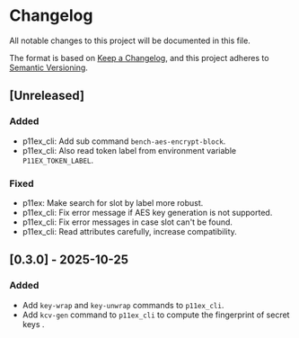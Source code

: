 # Changelog

All notable changes to this project will be documented in this file.

The format is based on [Keep a Changelog](https://keepachangelog.com/en/1.0.0/),
and this project adheres to [Semantic Versioning](https://semver.org/spec/v2.0.0.html).

## [Unreleased]

### Added

- p11ex_cli: Add sub command `bench-aes-encrypt-block`.
- p11ex_cli: Also read token label from environment variable `P11EX_TOKEN_LABEL`.

### Fixed

- p11ex: Make search for slot by label more robust.
- p11ex_cli: Fix error message if AES key generation is not supported.
- p11ex_cli: Fix error messages in case slot can't be found.
- p11ex_cli: Read attributes carefully, increase compatibility.

## [0.3.0] - 2025-10-25

### Added

- Add `key-wrap` and `key-unwrap` commands to `p11ex_cli`.
- Add `kcv-gen` command to `p11ex_cli` to compute the fingerprint of secret keys .
